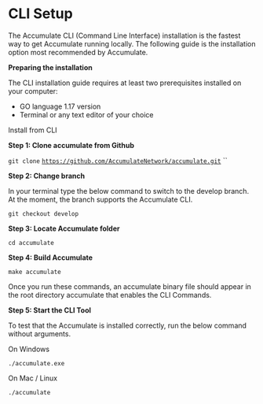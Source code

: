 # CLI Setup

The Accumulate CLI (Command Line Interface) installation is the fastest way to get Accumulate running locally. The following guide is the installation option most recommended by Accumulate.&#x20;

**Preparing the installation**&#x20;

The CLI installation guide requires at least two prerequisites installed on your computer:&#x20;

* GO language 1.17 version&#x20;
* Terminal or any text editor of your choice&#x20;

Install from CLI&#x20;

&#x20;

**Step 1: Clone accumulate from Github**&#x20;

`git clone` [`https://github.com/AccumulateNetwork/accumulate.git`](https://github.com/AccumulateNetwork/accumulate.git) ``&#x20;

&#x20;

**Step 2: Change branch**&#x20;

In your terminal type the below command to switch to the develop branch. At the moment, the branch supports the Accumulate CLI.&#x20;

`git checkout develop` &#x20;

&#x20;

**Step 3: Locate Accumulate folder**&#x20;

`cd accumulate`&#x20;

&#x20;

**Step 4: Build Accumulate** &#x20;

`make accumulate`&#x20;

Once you run these commands, an accumulate binary file should appear in the root directory accumulate that enables the CLI Commands.&#x20;



**Step 5: Start the CLI Tool**&#x20;

To test that the Accumulate is installed correctly, run the below command without arguments.&#x20;

&#x20;

On Windows&#x20;

&#x20;`./accumulate.exe` \
&#x20;

On Mac / Linux&#x20;

&#x20;`./accumulate`&#x20;

&#x20;

&#x20;
